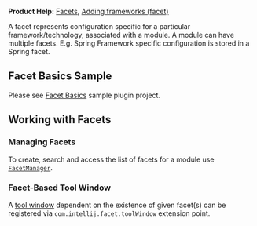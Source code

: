 [//]: # (title: Facet)

<!-- Copyright 2000-2022 JetBrains s.r.o. and other contributors. Use of this source code is governed by the Apache 2.0 license that can be found in the LICENSE file. -->

<microformat>

**Product Help:** [Facets](https://www.jetbrains.com/help/idea/facet-page.html), [Adding frameworks (facet)](https://www.jetbrains.com/help/idea/adding-support-for-frameworks-and-technologies.html)

</microformat>

A facet represents configuration specific for a particular framework/technology, associated with a module.
A module can have multiple facets.
E.g. Spring Framework specific configuration is stored in a Spring facet.

## Facet Basics Sample
Please see [Facet Basics](%gh-sdk-samples%/facet_basics) sample plugin project.

## Working with Facets

### Managing Facets
To create, search and access the list of facets for a module use [`FacetManager`](%gh-ic%/platform/lang-core/src/com/intellij/facet/FacetManager.java).

### Facet-Based Tool Window
A [tool window](tool_windows.md) dependent on the existence of given facet(s) can be registered via `com.intellij.facet.toolWindow` extension point.
